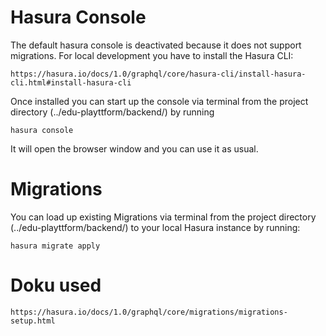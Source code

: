 # Hasura Console
The default hasura console is deactivated because it does not support migrations. For local development you have to install the Hasura CLI:
```
https://hasura.io/docs/1.0/graphql/core/hasura-cli/install-hasura-cli.html#install-hasura-cli
```
Once installed you can start up the console via terminal from the project directory (../edu-playttform/backend/) by running
```
hasura console
```
It will open the browser window and you can use it as usual.

# Migrations
You can load up existing Migrations via terminal from the project directory (../edu-playttform/backend/) to your local Hasura instance by running:
```
hasura migrate apply
```

# Doku used
```
https://hasura.io/docs/1.0/graphql/core/migrations/migrations-setup.html
```
